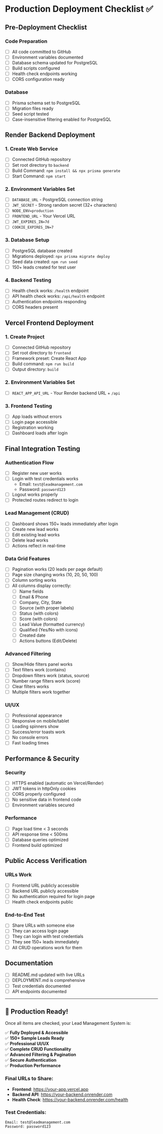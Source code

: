# Production Deployment Checklist ✅

## Pre-Deployment Checklist

### Code Preparation
- [ ] All code committed to GitHub
- [ ] Environment variables documented
- [ ] Database schema updated for PostgreSQL
- [ ] Build scripts configured
- [ ] Health check endpoints working
- [ ] CORS configuration ready

### Database
- [ ] Prisma schema set to PostgreSQL
- [ ] Migration files ready
- [ ] Seed script tested
- [ ] Case-insensitive filtering enabled for PostgreSQL

## Render Backend Deployment

### 1. Create Web Service
- [ ] Connected GitHub repository
- [ ] Set root directory to `backend`
- [ ] Build Command: `npm install && npx prisma generate`
- [ ] Start Command: `npm start`

### 2. Environment Variables Set
- [ ] `DATABASE_URL` - PostgreSQL connection string
- [ ] `JWT_SECRET` - Strong random secret (32+ characters)
- [ ] `NODE_ENV=production`
- [ ] `FRONTEND_URL` - Your Vercel URL
- [ ] `JWT_EXPIRES_IN=7d`
- [ ] `COOKIE_EXPIRES_IN=7`

### 3. Database Setup
- [ ] PostgreSQL database created
- [ ] Migrations deployed: `npx prisma migrate deploy`
- [ ] Seed data created: `npm run seed`
- [ ] 150+ leads created for test user

### 4. Backend Testing
- [ ] Health check works: `/health` endpoint
- [ ] API health check works: `/api/health` endpoint
- [ ] Authentication endpoints responding
- [ ] CORS headers present

## Vercel Frontend Deployment

### 1. Create Project
- [ ] Connected GitHub repository
- [ ] Set root directory to `frontend`
- [ ] Framework preset: Create React App
- [ ] Build command: `npm run build`
- [ ] Output directory: `build`

### 2. Environment Variables Set
- [ ] `REACT_APP_API_URL` - Your Render backend URL + `/api`

### 3. Frontend Testing
- [ ] App loads without errors
- [ ] Login page accessible
- [ ] Registration working
- [ ] Dashboard loads after login

## Final Integration Testing

### Authentication Flow
- [ ] Register new user works
- [ ] Login with test credentials works
  - Email: `test@leadmanagement.com`
  - Password: `password123`
- [ ] Logout works properly
- [ ] Protected routes redirect to login

### Lead Management (CRUD)
- [ ] Dashboard shows 150+ leads immediately after login
- [ ] Create new lead works
- [ ] Edit existing lead works
- [ ] Delete lead works
- [ ] Actions reflect in real-time

### Data Grid Features
- [ ] Pagination works (20 leads per page default)
- [ ] Page size changing works (10, 20, 50, 100)
- [ ] Column sorting works
- [ ] All columns display correctly:
  - [ ] Name fields
  - [ ] Email & Phone
  - [ ] Company, City, State
  - [ ] Source (with proper labels)
  - [ ] Status (with colors)
  - [ ] Score (with colors)
  - [ ] Lead Value (formatted currency)
  - [ ] Qualified (Yes/No with icons)
  - [ ] Created date
  - [ ] Actions buttons (Edit/Delete)

### Advanced Filtering
- [ ] Show/Hide filters panel works
- [ ] Text filters work (contains)
- [ ] Dropdown filters work (status, source)
- [ ] Number range filters work (score)
- [ ] Clear filters works
- [ ] Multiple filters work together

### UI/UX
- [ ] Professional appearance
- [ ] Responsive on mobile/tablet
- [ ] Loading spinners show
- [ ] Success/error toasts work
- [ ] No console errors
- [ ] Fast loading times

## Performance & Security

### Security
- [ ] HTTPS enabled (automatic on Vercel/Render)
- [ ] JWT tokens in httpOnly cookies
- [ ] CORS properly configured
- [ ] No sensitive data in frontend code
- [ ] Environment variables secured

### Performance
- [ ] Page load time < 3 seconds
- [ ] API response time < 500ms
- [ ] Database queries optimized
- [ ] Frontend build optimized

## Public Access Verification

### URLs Work
- [ ] Frontend URL publicly accessible
- [ ] Backend URL publicly accessible
- [ ] No authentication required for login page
- [ ] Health check endpoints public

### End-to-End Test
- [ ] Share URLs with someone else
- [ ] They can access login page
- [ ] They can login with test credentials
- [ ] They see 150+ leads immediately
- [ ] All CRUD operations work for them

## Documentation

- [ ] README.md updated with live URLs
- [ ] DEPLOYMENT.md is comprehensive
- [ ] Test credentials documented
- [ ] API endpoints documented

---

## 🎉 Production Ready!

Once all items are checked, your Lead Management System is:

✅ **Fully Deployed & Accessible**  
✅ **150+ Sample Leads Ready**  
✅ **Professional UI/UX**  
✅ **Complete CRUD Functionality**  
✅ **Advanced Filtering & Pagination**  
✅ **Secure Authentication**  
✅ **Production Performance**

### Final URLs to Share:
- **Frontend**: https://your-app.vercel.app
- **Backend API**: https://your-backend.onrender.com
- **Health Check**: https://your-backend.onrender.com/health

### Test Credentials:
```
Email: test@leadmanagement.com  
Password: password123
```
